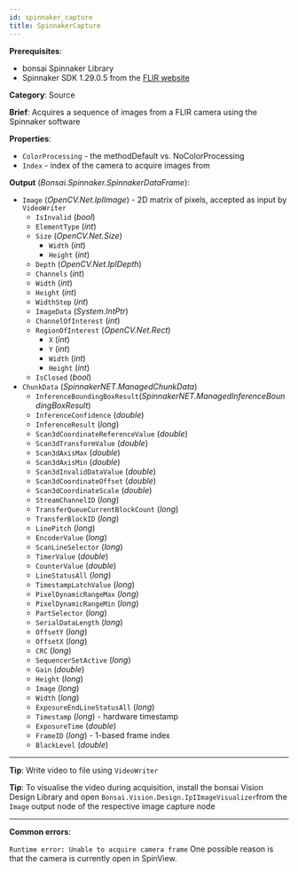 ```yaml
---
id: spinnaker_capture
title: SpinnakerCapture
---
```


**Prerequisites**:
-   bonsai Spinnaker Library
-   Spinnaker SDK 1.29.0.5 from the [FLIR website](https://meta.box.lenovo.com/v/link/view/a1995795ffba47dbbe45771477319cc3)

**Category**: Source

**Brief**: Acquires a sequence of images from a FLIR camera using the Spinnaker software

**Properties**:
-   `ColorProcessing` - the methodDefault vs. NoColorProcessing
-   `Index` - index of the camera to acquire images from

**Output** (*Bonsai.Spinnaker.SpinnakerDataFrame*):
-   `Image` (*OpenCV.Net.IpIImage*) - 2D matrix of pixels, accepted as
    input by `VideoWriter`
    -   `IsInvalid` (*bool*)
    -   `ElementType` (*int*)
    -   `Size` (*OpenCV.Net.Size*)
        -   `Width` (*int*)
        -   `Height` (*int*)
    -   `Depth` (*OpenCV.Net.IpIDepth*)
    -   `Channels` (*int*)
    -   `Width` (*int*)
    -   `Height` (*int*)
    -   `WidthStep` (*int*)
    -   `ImageData` (*System.IntPtr*)
    -   `ChannelOfInterest` (*int*)
    -   `RegionOfInterest` (*OpenCV.Net.Rect*)
        -   `X` (*int*)
        -   `Y` (*int*)
        -   `Width` (*int*)
        -   `Height` (*int*)
    -   `IsClosed` (*bool*)
-   `ChunkData` (*SpinnakerNET.ManagedChunkData*)
    -   `InferenceBoundingBoxResult`(*SpinnakerNET.ManagedInferenceBoundingBoxResult*)
    -   `InferenceConfidence` (*double*)
    -   `InferenceResult` (*long*)
    -   `Scan3dCoordinateReferenceValue` (*double*)
    -   `Scan3dTransformValue` (*double*)
    -   `Scan3dAxisMax` (*double*)
    -   `Scan3dAxisMin` (*double*)
    -   `Scan3dInvalidDataValue` (*double*)
    -   `Scan3dCoordinateOffset` (*double*)
    -   `Scan3dCoordinateScale` (*double*)
    -   `StreamChannelID` (*long*)
    -   `TransferQueueCurrentBlockCount` (*long*)
    -   `TransferBlockID` (*long*)
    -   `LinePitch` (*long*)
    -   `EncoderValue` (*long*)
    -   `ScanLineSelector` (*long*)
    -   `TimerValue` (*double*)
    -   `CounterValue` (*double*)
    -   `LineStatusAll` (*long*)
    -   `TimestampLatchValue` (*long*)
    -   `PixelDynamicRangeMax` (*long*)
    -   `PixelDynamicRangeMin` (*long*)
    -   `PartSelector` (*long*)
    -   `SerialDataLength` (*long*)
    -   `OffsetY` (*long*)
    -   `OffsetX` (*long*)
    -   `CRC` (*long*)
    -   `SequencerSetActive` (*long*)
    -   `Gain` (*double*)
    -   `Height` (*long*)
    -   `Image` (*long*)
    -   `Width` (*long*)
    -   `ExposureEndLineStatusAll` (*long*)
    -   `Timestamp` (*long*) - hardware timestamp
    -   `ExposureTime` (*double*)
    -   `FrameID` (*long*) - 1-based frame index
    -   `BlackLevel` (*double*)

---

**Tip**: Write video to file using `VideoWriter`

**Tip**: To visualise the video during acquisition, install the bonsai Vision Design Library and open `Bonsai.Vision.Design.IpIImageVisualizer`from the `Image` output node of the respective image capture node

---

**Common errors**:

`Runtime error: Unable to acquire camera frame`
One possible reason is that the camera is currently open in SpinView.
